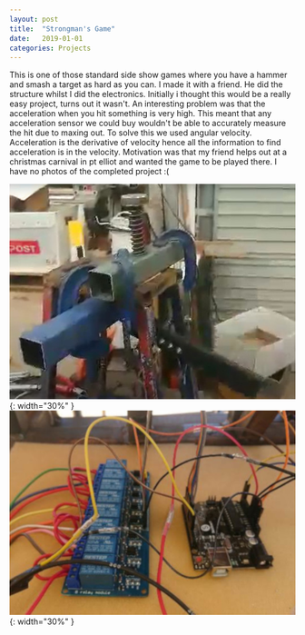 ```yaml
---
layout: post
title:  "Strongman's Game"
date:   2019-01-01
categories: Projects
---
```

This is one of those standard side show games where you have a hammer and smash a target as hard as you can. I made it with a friend. He did the structure whilst I did the electronics. Initially i thought this would be a really easy project, turns out it wasn't. An interesting problem was that the acceleration when you hit something is very high. This meant that any acceleration sensor we could buy wouldn't be able to accurately measure the hit due to maxing out. To solve this we used angular velocity. Acceleration is the derivative of velocity hence all the information to find acceleration is in the velocity. Motivation was that my friend helps out at a christmas carnival in pt elliot and wanted the game to be played there. I have no photos of the completed project :(

![Strongman 1](/assets/Strongman1.jpg){: width="30%" } 
![Strongman 2](/assets/Strongman2.jpg){: width="30%" } 
